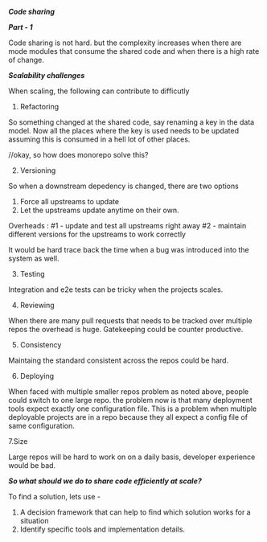 ***Code sharing*** 

***Part - 1***

Code sharing is not hard. but the complexity increases when there are mode modules that consume 
the shared code and when there is a high rate of change.


***Scalability challenges***

When scaling, the following can contribute to difficutly

1. Refactoring

So something changed at the shared code, say renaming a key in the data model. Now all the places
where the key is used needs to be updated assuming this is consumed in a hell lot of other places.

//okay, so how does monorepo solve this?

2. Versioning

So when a downstream depedency is changed, there are two options
1. Force all upstreams to update
2. Let the upstreams update anytime on their own.

Overheads :
#1 -  update  and  test all upstreams right   away
#2 -  maintain different versions for the upstreams to  work correctly

It would be hard trace back the time when a bug  was introduced into the system as well.

3. Testing

Integration and e2e tests can be tricky when the projects scales.

4. Reviewing 

When there are many pull requests that needs to be tracked over multiple repos the overhead is huge. 
Gatekeeping could be counter productive.

5. Consistency

Maintaing the standard consistent across the repos could be hard.

6. Deploying

When faced with multiple smaller repos problem as noted above, people could switch to one large repo.
the problem now is that many deployment tools expect exactly one configuration file. This is a problem 
when multiple deployable projects are in a repo because they all expect a config file of same configuration.

7.Size

Large repos will be hard to work on on a daily basis, developer experience would be bad.



***So what should we do to share code efficiently at scale?***

To find a solution, lets use - 
1. A decision framework that can help to find which solution works for a situation
2. Identify specific tools and implementation details.







